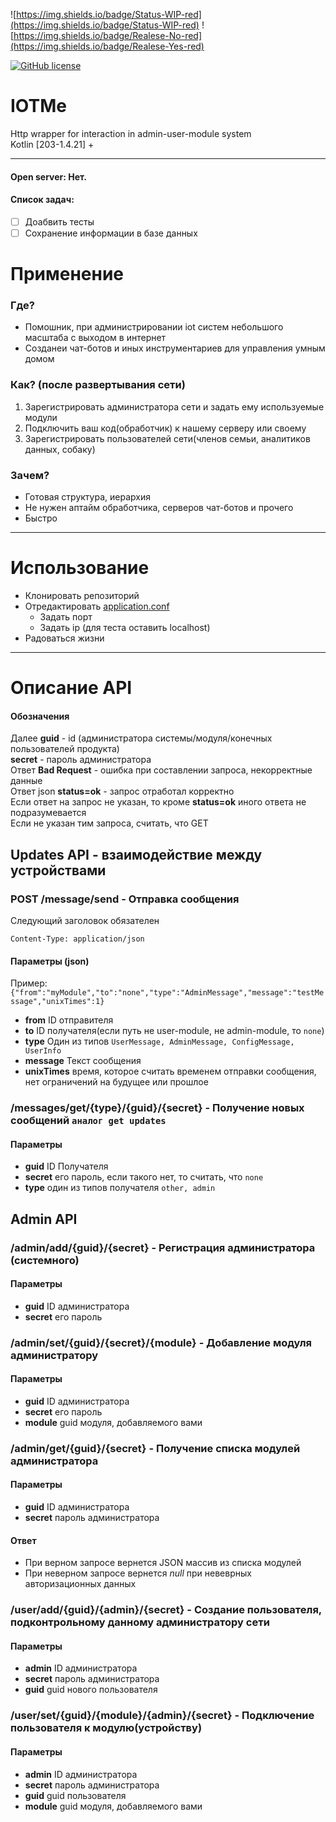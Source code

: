 ![https://img.shields.io/badge/Status-WIP-red](https://img.shields.io/badge/Status-WIP-red) ![https://img.shields.io/badge/Realese-No-red](https://img.shields.io/badge/Realese-Yes-red)

[![GitHub license](https://img.shields.io/badge/license-Apache%20License%202.0-blue.svg?style=flat)](https://www.apache.org/licenses/LICENSE-2.0)

# IOTMe
  Http wrapper for interaction in admin-user-module system     
  Kotlin [203-1.4.21] +
____
#### Open server: Нет.
#### Список задач:
- [ ] Доабвить тесты
- [ ] Сохранение информации в базе данных
# Применение 
### Где?
  - Помошник, при администрировании iot систем небольшого масштаба с выходом в интернет
  - Созданеи чат-ботов и иных инструментариев для управления умным домом

### Как? (после развертывания сети)
1. Зарегистрировать администратора сети и задать ему используемые модули
2. Подключить ваш код(обработчик) к нашему серверу или своему
3. Зарегистрировать пользователей сети(членов семьи, аналитиков данных, собаку)

### Зачем? 
 - Готовая структура, иерархия
 - Не нужен аптайм обработчика, серверов чат-ботов и прочего
 - Быстро
____
# Использование 
  - Клонировать репозиторий
  - Отредактировать [application.conf](https://ktor.io/docs/a-ktor-application.html)
      - Задать порт
      - Задать ip (для теста оставить localhost)
  - Радоваться жизни
  
____
# Описание API 
  #### Обозначения
  Далее 
  **guid** - id (администратора системы/модуля/конечных пользователей продукта)     
  **secret** - пароль администратора    
  Ответ **Bad Request** - ошибка при составлении запроса, некорректные данные    
  Ответ json **status=ok** - запрос отработал корректно    
  Если ответ на запрос не указан, то кроме **status=ok** иного ответа не подразумевается    
  Если не указан тим запроса, считать, что GET    
  
  ## Updates API - взаимодействие между устройствами
  ### POST /message/send - Отправка сообщения
  Следующий заголовок обязателен
  ```
  Content-Type: application/json 
  ```
  #### Параметры (json)
  Пример: 
  `
  {"from":"myModule","to":"none","type":"AdminMessage","message":"testMessage","unixTimes":1}
  `
  - **from** ID отправителя
  - **to** ID получателя(если путь не user-module, не admin-module, то `none`) 
  - **type** Один из типов ` UserMessage, AdminMessage, ConfigMessage, UserInfo ` 
  - **message** Текст сообщения
  - **unixTimes** время, которое считать временем отправки сообщения, нет ограничений на будущее или прошлое
  
  
  ### /messages/get/{type}/{guid}/{secret} - Получение новых сообщений `аналог get updates`
  #### Параметры
  - **guid** ID Получателя
  - **secret** его пароль, если такого нет, то считать, что `none`
  - **type** один из типов получателя `other, admin `
  
  
  ## Admin API
  ### /admin/add/{guid}/{secret} - Регистрация администратора (системного)
  #### Параметры
  - **guid** ID администратора
  - **secret** его пароль 
  
  ### /admin/set/{guid}/{secret}/{module} - Добавление модуля администратору
  #### Параметры
  - **guid** ID администратора
  - **secret** его пароль 
  - **module** guid модуля, добавляемого вами
  
  ### /admin/get/{guid}/{secret} - Получение списка модулей администратора
  #### Параметры
  - **guid** ID администратора
  - **secret** пароль администратора
  #### Ответ
  - При верном запросе вернется JSON массив из списка модулей
  - При неверном запросе вернется *null* при невеврных авторизационных данных
  
  ### /user/add/{guid}/{admin}/{secret} - Создание пользователя, подконтрольному данному администратору сети
  #### Параметры
  - **admin** ID администратора
  - **secret** пароль администратора
  - **guid** guid нового пользователя 
  
  ### /user/set/{guid}/{module}/{admin}/{secret} - Подключение пользователя к модулю(устройству)
  #### Параметры
  - **admin** ID администратора
  - **secret** пароль администратора
  - **guid** guid пользователя 
  - **module** guid модуля, добавляемого вами
  
  
